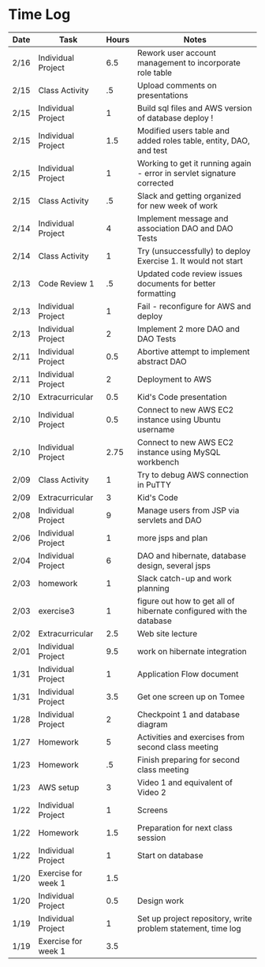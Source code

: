 # Time Log

| Date | Task | Hours | Notes|
|------|------|-------|------|
| 2/16 | Individual Project | 6.5 | Rework user account management to incorporate role table |
| 2/15 | Class Activity | .5 | Upload comments on presentations |
| 2/15 | Individual Project | 1 | Build sql files and AWS version of database deploy !|
| 2/15 | Individual Project | 1.5 | Modified users table and added roles table, entity, DAO, and test |
| 2/15 | Individual Project | 1 | Working to get it running again - error in servlet signature corrected |
| 2/15 | Class Activity | .5 | Slack and getting organized for new week of work || 1/19| Semester Planning| 1 | Just getting familiar with the sylabus, calendar, etc. |
| 2/14 | Individual Project | 4 | Implement message and association DAO and DAO Tests |
| 2/14 | Class Activity | 1 | Try (unsuccessfully) to deploy Exercise 1. It would not start |
| 2/13 | Code Review 1 | .5 | Updated code review issues documents for better formatting |
| 2/13 | Individual Project | 1 |  Fail - reconfigure for AWS and deploy |
| 2/13 | Individual Project | 2 | Implement 2 more DAO and DAO Tests |
| 2/11 | Individual Project | 0.5 | Abortive attempt to implement abstract DAO |
| 2/11 | Individual Project | 2 | Deployment to AWS |
| 2/10 | Extracurricular | 0.5 | Kid's Code presentation |
| 2/10 | Individual Project | 0.5 | Connect to new AWS EC2 instance using Ubuntu username |
| 2/10 | Individual Project | 2.75 | Connect to new AWS EC2 instance using MySQL workbench |
| 2/09 | Class Activity | 1 | Try to debug AWS connection in PuTTY |
| 2/09 | Extracurricular | 3 | Kid's Code |
| 2/08 | Individual Project | 9 | Manage users from JSP via servlets and DAO |
| 2/06 | Individual Project | 1 | more jsps and plan |
| 2/04 | Individual Project | 6 | DAO and hibernate, database design, several jsps |
| 2/03 | homework | 1| Slack catch-up and work planning |
| 2/03 | exercise3 | 1 | figure out how to get all of hibernate configured with the database |
| 2/02 | Extracurricular | 2.5 | Web site lecture |
| 2/01 | Individual Project | 9.5 | work on hibernate integration |
| 1/31 | Individual Project | 1 | Application Flow document |
| 1/31 | Individual Project | 3.5 | Get one screen up on Tomee |
| 1/28 | Individual Project | 2 | Checkpoint 1 and database diagram |
| 1/27 | Homework | 5 | Activities and exercises from second class meeting |
| 1/23 | Homework | .5 | Finish preparing for second class meeting |
| 1/23 | AWS setup | 3 | Video 1 and equivalent of Video 2 |
| 1/22 | Individual Project | 1 | Screens |
| 1/22 | Homework | 1.5 | Preparation for next class session |
| 1/22 | Individual Project | 1 | Start on database |
| 1/20 | Exercise for week 1 | 1.5 | |
| 1/20 | Individual Project | 0.5 | Design work |
| 1/19| Individual Project | 1 | Set up project repository, write problem statement, time log |
| 1/19 | Exercise for week 1 | 3.5  |   | 
